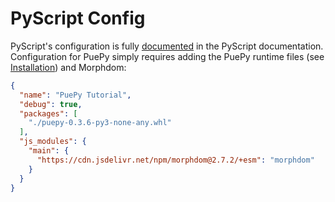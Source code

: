 # PyScript Config

PyScript's configuration is fully [documented](https://docs.pyscript.net/2024.6.2/user-guide/configuration/) in the PyScript documentation. Configuration for PuePy simply requires adding the PuePy runtime files (see [Installation](../installation.md)) and Morphdom:

```JSON
{
  "name": "PuePy Tutorial",
  "debug": true,
  "packages": [
    "./puepy-0.3.6-py3-none-any.whl"
  ],
  "js_modules": {
    "main": {
      "https://cdn.jsdelivr.net/npm/morphdom@2.7.2/+esm": "morphdom"
    }
  }
}
```